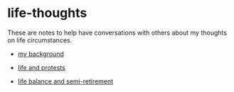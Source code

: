 
# life-thoughts

These are notes to help have conversations with others about my thoughts on life circumstances.

- [my background](topics/background.md)

- [life and protests](topics/protests.md)

- [life balance and semi-retirement](topics/life-balance.md)
